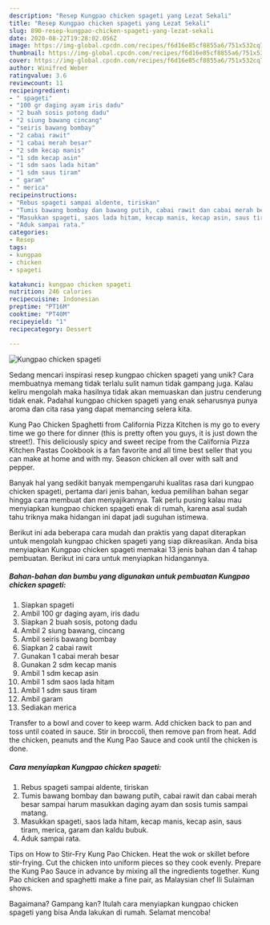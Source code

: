```yaml
---
description: "Resep Kungpao chicken spageti yang Lezat Sekali"
title: "Resep Kungpao chicken spageti yang Lezat Sekali"
slug: 890-resep-kungpao-chicken-spageti-yang-lezat-sekali
date: 2020-08-22T19:28:02.056Z
image: https://img-global.cpcdn.com/recipes/f6d16e85cf8855a6/751x532cq70/kungpao-chicken-spageti-foto-resep-utama.jpg
thumbnail: https://img-global.cpcdn.com/recipes/f6d16e85cf8855a6/751x532cq70/kungpao-chicken-spageti-foto-resep-utama.jpg
cover: https://img-global.cpcdn.com/recipes/f6d16e85cf8855a6/751x532cq70/kungpao-chicken-spageti-foto-resep-utama.jpg
author: Winifred Weber
ratingvalue: 3.6
reviewcount: 11
recipeingredient:
- " spageti"
- "100 gr daging ayam iris dadu"
- "2 buah sosis potong dadu"
- "2 siung bawang cincang"
- "seiris bawang bombay"
- "2 cabai rawit"
- "1 cabai merah besar"
- "2 sdm kecap manis"
- "1 sdm kecap asin"
- "1 sdm saos lada hitam"
- "1 sdm saus tiram"
- " garam"
- " merica"
recipeinstructions:
- "Rebus spageti sampai aldente, tiriskan"
- "Tumis bawang bombay dan bawang putih, cabai rawit dan cabai merah besar sampai harum masukkan daging ayam dan sosis tumis sampai matang."
- "Masukkan spageti, saos lada hitam, kecap manis, kecap asin, saus tiram, merica, garam dan kaldu bubuk."
- "Aduk sampai rata."
categories:
- Resep
tags:
- kungpao
- chicken
- spageti

katakunci: kungpao chicken spageti 
nutrition: 246 calories
recipecuisine: Indonesian
preptime: "PT16M"
cooktime: "PT40M"
recipeyield: "1"
recipecategory: Dessert

---
```



![Kungpao chicken spageti](https://img-global.cpcdn.com/recipes/f6d16e85cf8855a6/751x532cq70/kungpao-chicken-spageti-foto-resep-utama.jpg)

Sedang mencari inspirasi resep kungpao chicken spageti yang unik? Cara membuatnya memang tidak terlalu sulit namun tidak gampang juga. Kalau keliru mengolah maka hasilnya tidak akan memuaskan dan justru cenderung tidak enak. Padahal kungpao chicken spageti yang enak seharusnya punya aroma dan cita rasa yang dapat memancing selera kita.

Kung Pao Chicken Spaghetti from California Pizza Kitchen is my go to every time we go there for dinner (this is pretty often you guys, it is just down the street!). This deliciously spicy and sweet recipe from the California Pizza Kitchen Pastas Cookbook is a fan favorite and all time best seller that you can make at home and with my. Season chicken all over with salt and pepper.

Banyak hal yang sedikit banyak mempengaruhi kualitas rasa dari kungpao chicken spageti, pertama dari jenis bahan, kedua pemilihan bahan segar hingga cara membuat dan menyajikannya. Tak perlu pusing kalau mau menyiapkan kungpao chicken spageti enak di rumah, karena asal sudah tahu triknya maka hidangan ini dapat jadi suguhan istimewa.


Berikut ini ada beberapa cara mudah dan praktis yang dapat diterapkan untuk mengolah kungpao chicken spageti yang siap dikreasikan. Anda bisa menyiapkan Kungpao chicken spageti memakai 13 jenis bahan dan 4 tahap pembuatan. Berikut ini cara untuk menyiapkan hidangannya.

<!--inarticleads1-->

##### Bahan-bahan dan bumbu yang digunakan untuk pembuatan Kungpao chicken spageti:

1. Siapkan  spageti
1. Ambil 100 gr daging ayam, iris dadu
1. Siapkan 2 buah sosis, potong dadu
1. Ambil 2 siung bawang, cincang
1. Ambil seiris bawang bombay
1. Siapkan 2 cabai rawit
1. Gunakan 1 cabai merah besar
1. Gunakan 2 sdm kecap manis
1. Ambil 1 sdm kecap asin
1. Ambil 1 sdm saos lada hitam
1. Ambil 1 sdm saus tiram
1. Ambil  garam
1. Sediakan  merica


Transfer to a bowl and cover to keep warm. Add chicken back to pan and toss until coated in sauce. Stir in broccoli, then remove pan from heat. Add the chicken, peanuts and the Kung Pao Sauce and cook until the chicken is done. 

<!--inarticleads2-->

##### Cara menyiapkan Kungpao chicken spageti:

1. Rebus spageti sampai aldente, tiriskan
1. Tumis bawang bombay dan bawang putih, cabai rawit dan cabai merah besar sampai harum masukkan daging ayam dan sosis tumis sampai matang.
1. Masukkan spageti, saos lada hitam, kecap manis, kecap asin, saus tiram, merica, garam dan kaldu bubuk.
1. Aduk sampai rata.


Tips on How to Stir-Fry Kung Pao Chicken. Heat the wok or skillet before stir-frying. Cut the chicken into uniform pieces so they cook evenly. Prepare the Kung Pao Sauce in advance by mixing all the ingredients together. Kung Pao chicken and spaghetti make a fine pair, as Malaysian chef Ili Sulaiman shows. 

Bagaimana? Gampang kan? Itulah cara menyiapkan kungpao chicken spageti yang bisa Anda lakukan di rumah. Selamat mencoba!
